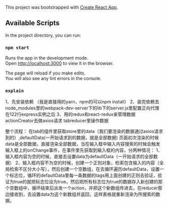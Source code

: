 This project was bootstrapped with [Create React App](https://github.com/facebook/create-react-app).

## Available Scripts

In the project directory, you can run:

### `npm start`

Runs the app in the development mode.<br>
Open [http://localhost:3000](http://localhost:3000) to view it in the browser.

The page will reload if you make edits.<br>
You will also see any lint errors in the console.

### `explain`
1、先安装依赖 （我是直接用的yarn，npm的可以npm install）
2、装完依赖去node_modules里的webpack-dev-server下的lib下的server.js里配置正向代理 在122行express实例之后
3、用的redux和react-redux来管理数据 actionCreator去做axios请求 tabreducer里操作数据

整个流程：
	在tab的组件里获取store里的data（我们要渲染的数据通过axios请求到的）,defaultData(一开始请求到的数据，就是全部数据)
页面初次渲染的时候data是全部数据，直接渲染全部数据，当在输入框中输入内容搜索的时候会触发输入框上的onChange事件，在事件里先获取到输入框的内容，分两种情况：
	1、输入框内容为空的时候，直接去设置data为defaultData（一开始请求的全部数据）
	2、输入框内容不为空的时候，创建一个正则对象，检索包含输入的内容（全局检索不区分大小写），然后创建一个空数组，在去循环遍历defaultData，设置一个标志位，循环的defaultData里每一条数据的tags用上面创建的正则去验证，验证为true的就把标志位设为true，然后把所有标志位为true的数据存入新创建的那个空数组中，循环结束后派发一个action，并把这个新数组传进去，在reducer那边接收到，去设置data为这个新数组并返回，这样表格就重新渲染为所搜索的数据。

